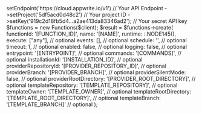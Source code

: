 <?php

use Appwrite\Client;
use Appwrite\Services\Functions;
use Appwrite\Enums\;

$client = (new Client())
    ->setEndpoint('https://cloud.appwrite.io/v1') // Your API Endpoint
    ->setProject('5df5acd0d48c2') // Your project ID
    ->setKey('919c2d18fb5d4...a2ae413da83346ad2'); // Your secret API key

$functions = new Functions($client);

$result = $functions->create(
    functionId: '[FUNCTION_ID]',
    name: '[NAME]',
    runtime: ::NODE145(),
    execute: ["any"], // optional
    events: [], // optional
    schedule: '', // optional
    timeout: 1, // optional
    enabled: false, // optional
    logging: false, // optional
    entrypoint: '[ENTRYPOINT]', // optional
    commands: '[COMMANDS]', // optional
    installationId: '[INSTALLATION_ID]', // optional
    providerRepositoryId: '[PROVIDER_REPOSITORY_ID]', // optional
    providerBranch: '[PROVIDER_BRANCH]', // optional
    providerSilentMode: false, // optional
    providerRootDirectory: '[PROVIDER_ROOT_DIRECTORY]', // optional
    templateRepository: '[TEMPLATE_REPOSITORY]', // optional
    templateOwner: '[TEMPLATE_OWNER]', // optional
    templateRootDirectory: '[TEMPLATE_ROOT_DIRECTORY]', // optional
    templateBranch: '[TEMPLATE_BRANCH]' // optional
);